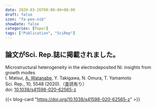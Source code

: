 ```yaml
---
date: 2020-03-26T00:00:00+00:00
draft: false
icon: "fa-pen-nib"
showDate: false
categories: [Paper]
tags: ["Publication", "SciRep"]
---
```


## 論文がSci. Rep.誌に掲載されました。

Microstructural heterogeneity in the electrodeposited Ni: insights from growth modes  
    I. Matsui, <u>A. Watanabe</u>, Y. Takigawa, N. Omura, T. Yamamoto  
    Sci. Rep., 10, 5548 (2020).（査読有り）  
    doi: [10.1038/s41598-020-62565-z](https://doi.org/10.1038/s41598-020-62565-z)

{{< blog-card "https://doi.org/10.1038/s41598-020-62565-z" >}}